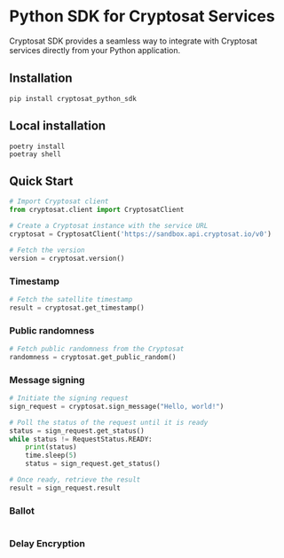 # Python SDK for Cryptosat Services

Cryptosat SDK provides a seamless way to integrate with Cryptosat services directly from your Python application.

## Installation

    pip install cryptosat_python_sdk

## Local installation

    poetry install
    poetray shell

## Quick Start

```python
# Import Cryptosat client
from cryptosat.client import CryptosatClient

# Create a Cryptosat instance with the service URL
cryptosat = CryptosatClient('https://sandbox.api.cryptosat.io/v0')

# Fetch the version
version = cryptosat.version()
```

### Timestamp

```python
# Fetch the satellite timestamp
result = cryptosat.get_timestamp()
```

### Public randomness

```python
# Fetch public randomness from the Cryptosat
randomness = cryptosat.get_public_random()
```

### Message signing

```python
# Initiate the signing request
sign_request = cryptosat.sign_message("Hello, world!")

# Poll the status of the request until it is ready
status = sign_request.get_status()
while status != RequestStatus.READY:
    print(status)
    time.sleep(5)
    status = sign_request.get_status()

# Once ready, retrieve the result
result = sign_request.result
```

### Ballot

```python

```

### Delay Encryption

```python

```
